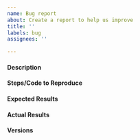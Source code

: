 ```yaml
---
name: Bug report
about: Create a report to help us improve
title: ''
labels: bug
assignees: ''

---
```


#### Description
<!-- Example: Joblib Error thrown when calling fit on LatentDirichletAllocation with evaluate_every > 0-->

#### Steps/Code to Reproduce
<!--
If the code is too long, feel free to put it in a public gist and link
it in the issue: https://gist.github.com
-->

#### Expected Results
<!-- Example: No error is thrown. Please paste or describe the expected results.-->

#### Actual Results
<!-- Please paste or specifically describe the actual output or traceback. -->

#### Versions
<!--
import platform; print(platform.platform())
import sys; print("Python", sys.version)
import numpy; print("NumPy", numpy.__version__)
import skimage; print("Scikit-Image", skimage.__version__)
import starfish; print("starfish", starfish.__version__)
-->


<!-- Thanks for contributing! -->
